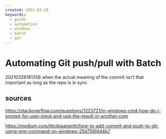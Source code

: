 ```yaml
---
created: 2021-03-28
keywords:
  - guide
  - automation
  - windows
  - batch
  - git
---
```

# Automating Git push/pull with Batch
20210328181358
when the actual meaning of the commit isn’t that important as long as the repo is in sync



## sources
https://stackoverflow.com/questions/1223721/in-windows-cmd-how-do-i-prompt-for-user-input-and-use-the-result-in-another-com

https://medium.com/@cibiaananth/how-to-add-commit-and-push-to-git-using-one-command-on-windows-25d756f444b7

